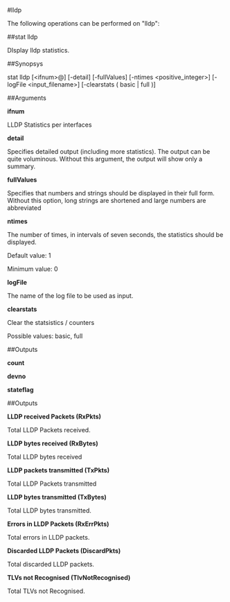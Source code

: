 #lldp

The following operations can be performed on "lldp":


##stat lldp

DIsplay lldp statistics.


##Synopsys

stat lldp [&lt;ifnum>@] [-detail] [-fullValues] [-ntimes &lt;positive_integer>] [-logFile &lt;input_filename>] [-clearstats ( basic | full )]


##Arguments

<b>ifnum</b>
LLDP Statistics per interfaces

<b>detail</b>
Specifies detailed output (including more statistics). The output can be quite voluminous. Without this argument, the output will show only a summary.

<b>fullValues</b>
Specifies that numbers and strings should be displayed in their full form. Without this option, long strings are shortened and large numbers are abbreviated

<b>ntimes</b>
The number of times, in intervals of seven seconds, the statistics should be displayed.
Default value: 1
Minimum value: 0

<b>logFile</b>
The name of the log file to be used as input.

<b>clearstats</b>
Clear the statsistics / counters
Possible values: basic, full



##Outputs

<b>count</b>

<b>devno</b>

<b>stateflag</b>



##Outputs

<b>LLDP received Packets (RxPkts)</b>
Total LLDP Packets received.

<b>LLDP bytes received (RxBytes)</b>
Total LLDP bytes received

<b>LLDP packets transmitted (TxPkts)</b>
Total LLDP Packets transmitted

<b>LLDP bytes transmitted (TxBytes)</b>
Total LLDP bytes transmitted.

<b>Errors in LLDP Packets (RxErrPkts)</b>
Total errors in LLDP packets.

<b>Discarded LLDP Packets (DiscardPkts)</b>
Total discarded LLDP packets.

<b>TLVs not Recognised (TlvNotRecognised)</b>
Total TLVs not Recognised.




